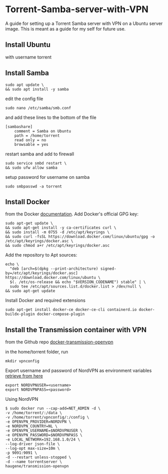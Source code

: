 # Torrent-Samba-server-with-VPN
A guide for setting up a Torrent Samba server with VPN on a Ubuntu server image. This is meant as a guide for my self for future use.

## Install Ubuntu
with username torrent

## Install Samba
```
sudo apt update \
&& sudo apt install -y samba
```
edit the config file
```
sudo nano /etc/samba/smb.conf
```
and add these lines to the bottom of the file
```
[sambashare]
    comment = Samba on Ubuntu
    path = /home/torrent
    read only = no
    browsable = yes
```
restart samba and add to firewall
```
sudo service smbd restart \
&& sudo ufw allow samba
```
setup password for username on samba
```
sudo smbpasswd -a torrent
```

## Install Docker
from the Docker [documentation](https://docs.docker.com/engine/install/ubuntu/).
Add Docker's official GPG key:
```
sudo apt-get update \
&& sudo apt-get install -y ca-certificates curl \
&& sudo install -m 0755 -d /etc/apt/keyrings \
&& sudo curl -fsSL https://download.docker.com/linux/ubuntu/gpg -o /etc/apt/keyrings/docker.asc \
&& sudo chmod a+r /etc/apt/keyrings/docker.asc
```
Add the repository to Apt sources:
```
echo \
  "deb [arch=$(dpkg --print-architecture) signed-by=/etc/apt/keyrings/docker.asc] https://download.docker.com/linux/ubuntu \
  $(. /etc/os-release && echo "$VERSION_CODENAME") stable" | \
  sudo tee /etc/apt/sources.list.d/docker.list > /dev/null \
&& sudo apt-get update
```
Install Docker and required extensions
```
sudo apt-get install docker-ce docker-ce-cli containerd.io docker-buildx-plugin docker-compose-plugin
```

## Install the Transmission container with VPN
from the Github repo [docker-transmission-openvpn](https://github.com/haugene/docker-transmission-openvpn)

in the home/torrent folder, run 
``` 
mkdir vpnconfig
```

Export username and password of NordVPN as environment variables [retrieve from here](https://my.nordaccount.com/nl/dashboard/nordvpn/manual-configuration/)
```
export NORDVPNUSER=<username>
export NORDVPNPASS=<password>
```

Using NordVPN
```
$ sudo docker run --cap-add=NET_ADMIN -d \
-v /home/torrent/:/data \
-v /home/torrent/vpnconfig/:/config \
-e OPENVPN_PROVIDER=NORDVPN \
-e NORDVPN_COUNTRY=NL \
-e OPENVPN_USERNAME=$NORDVPNUSER \
-e OPENVPN_PASSWORD=$NORDVPNPASS \
-e LOCAL_NETWORK=192.168.1.0/24 \
--log-driver json-file \
--log-opt max-size=10m \
-p 9091:9091 \
-d --restart unless-stopped \
-d --name torrentserver \
haugene/transmission-openvpn
```
